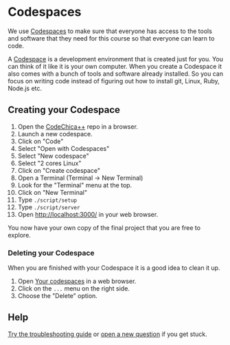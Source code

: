 # Codespaces

We use [Codespaces](https://github.com/codespaces) to make sure that everyone
has access to the tools and software that they need for this course
so that everyone can learn to code.

A [Codespace](https://github.com/codespaces) is a development environment
that is created just for you. You can think of it like it is your own
computer. When you create a Codespace it also comes with a bunch of tools
and software already installed. So you can focus on writing code instead of
figuring out how to install git, Linux, Ruby, Node.js etc.

## Creating your Codespace

1. Open the [CodeChica++](https://github.com/codechica/plus-plus) repo in a browser.
1. Launch a new codespace.
  1. Click on "Code"
  1. Select "Open with Codespaces"
  1. Select "New codespace"
  1. Select "2 cores Linux"
  1. Click on "Create codespace"
1. Open a Terminal (Terminal -> New Terminal)
  1. Look for the "Terminal" menu at the top.
  1. Click on "New Terminal"
1. Type `./script/setup`
1. Type `./script/server`
1. Open [http://localhost:3000/](http://localhost:3000/) in your web browser.

You now have your own copy of the final project that you are free to explore.

### Deleting your Codespace

When you are finished with your Codespace it is a good idea to clean it up.

1. Open [Your codespaces](https://github.com/codespaces) in a web browser.
1. Click on the `...` menu on the right side.
1. Choose the "Delete" option.

## Help

[Try the troubleshooting guide](https://docs.github.com/en/codespaces/codespaces-reference/troubleshooting-your-codespace)
or [open a new question](https://github.com/CodeChica/plus-plus/discussions/categories/q-a) if you get stuck.
